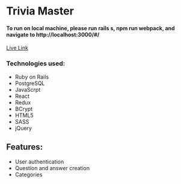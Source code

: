 # Trivia Master

#### To run on local machine, please run rails s, npm run webpack, and navigate to http://localhost:3000/#/

[Live Link](http://trivia-masterr.herokuapp.com/#/)

### Technologies used: 
  - Ruby on Rails
  - PostgreSQL
  - JavaScrpt
  - React
  - Redux
  - BCrypt
  - HTML5
  - SASS
  - jQuery
  
 ## Features:
  * User authentication
  * Question and answer creation
  * Categories
